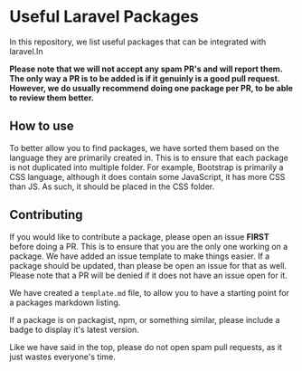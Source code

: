 # Useful Laravel Packages

In this repository, we list useful packages that can be integrated with laravel.In


**Please note that we will not accept any spam PR's and will report them. The only way a PR is to be added is if it genuinly is a good pull request. However, we do usually recommend doing one package per PR, to be able to review them better.**

## How to use

To better allow you to find packages, we have sorted them based on the language they are primarily created in. This is to ensure that each package is not duplicated into multiple folder. For example, Bootstrap is primarily a CSS language, although it does contain some JavaScript, it has more CSS than JS. As such, it should be placed in the CSS folder.

## Contributing

If you would like to contribute a package, please open an issue **FIRST** before doing a PR. This is to ensure that you are the only one working on a package. We have added an issue template to make things easier. If a package should be updated, than please be open an issue for that as well. Please note that a PR will be denied if it does not have an issue open for it.

We have created a ``template.md`` file, to allow you to have a starting point for a packages markdown listing.

If a package is on packagist, npm, or something similar, please include a badge to display it's latest version.

Like we have said in the top, please do not open spam pull requests, as it just wastes everyone's time.